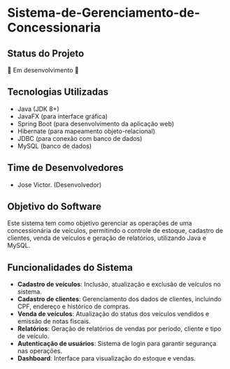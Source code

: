 # Sistema-de-Gerenciamento-de-Concessionaria
## Status do Projeto
🚧 Em desenvolvimento 🚧

## Tecnologias Utilizadas
- Java (JDK 8+)
- JavaFX (para interface gráfica)
- Spring Boot (para desenvolvimento da aplicação web)
- Hibernate (para mapeamento objeto-relacional)
- JDBC (para conexão com banco de dados)
- MySQL (banco de dados)

## Time de Desenvolvedores
- Jose Victor. (Desenvolvedor)

## Objetivo do Software
Este sistema tem como objetivo gerenciar as operações de uma concessionária de veículos, permitindo o controle de estoque, cadastro de clientes, venda de veículos e geração de relatórios, utilizando Java e MySQL.

## Funcionalidades do Sistema
- **Cadastro de veículos**: Inclusão, atualização e exclusão de veículos no sistema.
- **Cadastro de clientes**: Gerenciamento dos dados de clientes, incluindo CPF, endereço e histórico de compras.
- **Venda de veículos**: Atualização do status dos veículos vendidos e emissão de notas fiscais.
- **Relatórios**: Geração de relatórios de vendas por período, cliente e tipo de veículo.
- **Autenticação de usuários**: Sistema de login para garantir segurança nas operações.
- **Dashboard**: Interface para visualização do estoque e vendas.
